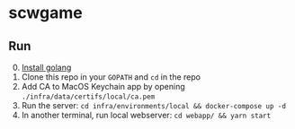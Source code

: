 # scwgame

## Run

0. [Install golang](https://golang.org/doc/install)
0. Clone this repo in your `GOPATH` and `cd` in the repo
0. Add CA to MacOS Keychain app by opening `./infra/data/certifs/local/ca.pem`
0. Run the server: `cd infra/environments/local && docker-compose up -d`
0. In another terminal, run local webserver: `cd webapp/ && yarn start`
